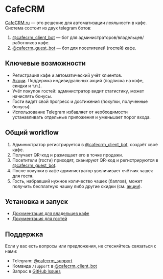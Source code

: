 # CafeCRM

[CafeCRM.ru](https://cafecrm.ru/) — это решение для автоматизации лояльности в кафе.  
Система состоит из двух telegram ботов:

1. [@cafecrm_client_bot](https://t.me/cafecrm_client_bot) — бот для администраторов/владельцев/работников кафе.  
2. [@cafecrm_guest_bot](https://t.me/cafecrm_guest_bot) — бот для посетителей (гостей) кафе.

## Ключевые возможности

- Регистрация кафе и автоматический учёт клиентов.  
- [Акции](https://cafecrm.ru/#pricing-compare). Поддержка индивидуальных акций (подписка на кофе, скидки и т.п.).  
- Учёт покупок гостей: администратор видит статистику, может начислять бонусы.  
- Гости видят свой прогресс и достижения (покупки, полученные бонусы).  
- Использование Telegram избавляет от необходимости устанавливать отдельные приложения и уменьшает порог входа.  

## Общий workflow

1. Администратор регистрируется в [@cafecrm_client_bot](https://t.me/cafecrm_client_bot), создаёт своё кафе.  
2. Получает QR-код и размещает его в точке продажи.  
3. Посетители (гости) приходят, сканируют QR-код и регистрируются в [@cafecrm_guest_bot](https://t.me/cafecrm_guest_bot).  
4. После покупки в кафе администратор увеличивает счётчик чашек для гостя. 
5. Гость, набравший нужное количество чашек (баллов), может получить бесплатную чашку либо другие скидки (см. [акции](https://cafecrm.ru/#pricing-compare)).  

## Установка и запуск
- [Документация для владельцев кафе](doc_client.md)  
- [Документация для гостей](doc_guest.md)  

## Поддержка

Если у вас есть вопросы или предложения, не стесняйтесь связаться с нами:
 - Telegram: [@cafecrm_support](https://t.me/cafecrm_support)
- Команда `/support` в [@cafecrm_client_bot](https://t.me/cafecrm_client_bot)
- Запрос в [GitHub Issues](https://github.com/cafecrm-ru/about/issues)
